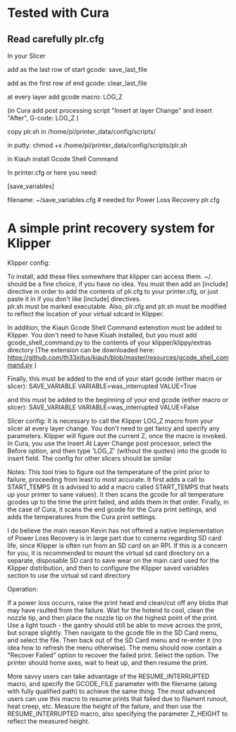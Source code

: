 # Tested with Cura
## Read carefully plr.cfg

In your  Slicer

add as the last row of start gcode: save_last_file

add as the first row of end gcode: clear_last_file

at every layer add gcode macro: LOG_Z

(in Cura add post processing script "Insert at layer Change" and insert "After", G-code: LOG_Z )

copy plr.sh in /home/pi/printer_data/config/scripts/

in putty: chmod +x /home/pi/printer_data/config/scripts/plr.sh

in Kiauh install Gcode Shell Command

In printer.cfg or here you need:

[save_variables]

filename: ~/save_variables.cfg  # needed for Power Loss Recovery plr.cfg


# A simple print recovery system for Klipper

Klipper config:

To install, add these files somewhere that klipper can access them.  ~/. should be a fine choice, if you have no idea.
You must then add an [include] directive in order to add the contents of plr.cfg to your printer.cfg, or just paste it in if you don't like [include] directives.  
plr.sh must be marked executable.  Also, plr.cfg and plr.sh must be modified to reflect the location of your virtual sdcard in Klipper.

In addition, the Kiauh Gcode Shell Command extenstion must be added to Klipper.  You don't need to have Kiuah installed, but you must add gcode_shell_command.py to the contents of your klipper/klippy/extras directory (The extension can be downloaded here: https://github.com/th33xitus/kiauh/blob/master/resources/gcode_shell_command.py )

Finally, this must be added to the end of your start gcode (either macro or slicer):
SAVE_VARIABLE VARIABLE=was_interrupted VALUE=True

and this must be added to the beginning of your end gcode (either macro or slicer):
SAVE_VARIABLE VARIABLE=was_interrupted VALUE=False


Slicer config:
It is necessary to call the Klipper LOG_Z macro from your slicer at every layer change.  You don't need to get fancy and specify any parameters.  Klipper will figure out the current Z, once the macro is invoked. In Cura, you use the Insert At Layer Change post processor, select the Before option, and then type 'LOG_Z' (without the quotes) into the gcode to insert field.  The config for other slicers should be similar


Notes:  This tool tries to figure out the temperature of the print prior to failure, proceeding from least to most accurate.  It first adds a call to START_TEMPS (It is advised to add a macro called START_TEMPS that heats up your printer to sane values).  It then scans the gcode for all temperature gcodes up to the time the print failed, and adds them in that order.  Finally, in the case of Cura, it scans the end gcode for the Cura print settings, and adds the temperatures from the Cura print settings. 

I do believe the main reason Kevin has not offered a native implementation of Power Loss Recovery is in large part due to conerns regarding SD card life, since Klipper is often run from an SD card on an RPI.  If this is a concern for you, it is recommended to mount the virtual sd card directory on a separate, disposable SD card to save wear on the main card used for the Klipper distribution, and then to configure the Klipper saved variables section to use the virtual sd card directory


Operation:

If a power loss occurrs, raise the print head and clean/cut off any blobs that may have rsulted from the failure.  Wait for the hotend to cool, clean the nozzle tip, and then place the nozzle tip on the highest point of the print.  Use a light touch - the gantry should still be able to move across the print, but scrape slightly.  Then navigate to the gcode file in the SD Card menu, and select the file.  Then back out of the SD Card menu and re-enter it (no idea how to refresh the menu otherwise).  The menu should now contain a "Recover Failed" option to recover the failed print.  Select the option.  The printer should home axes, wait to heat up, and then resume the print.

More savvy users can take advantage of the RESUME_INTERRUPTED macro, and specify the GCODE_FILE parameter with the filename (along with fully qualified path) to achieve the same thing.  The most advanced users can use this macro to resume prints that failed due to filament runout, heat creep, etc.  Measure the height of the failure, and then use the RESUME_INTERRUPTED macro, also specifying the parameter Z_HEIGHT to reflect the measured height.

